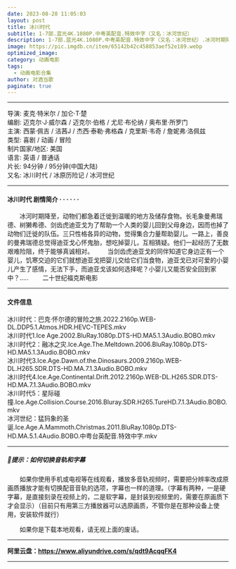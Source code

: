 ```yaml
---
date: 2023-08-28 11:05:03
layout: post
title: 冰川时代
subtitle: 1-7部.蓝光4K.1080P.中粤英配音.特效中字（又名：冰河世纪）
description: 1-7部.蓝光4K.1080P.中粤英配音.特效中字（又名：冰河世纪）.冰河时期降至，动物们都急着迁徙到温暖的地方及储存食物。长毛象曼弗瑞德、树獭希德、剑齿虎迪亚戈为了帮助一个人类的婴儿回到父母身边，因而也掉了动物们迁徙的队伍...
image: https://pic.imgdb.cn/item/65142b42c458853aef52e189.webp
optimized_image: 
category: 动画电影
tags:
  - 动画电影合集
author: 对酒当歌
paginate: true
---
```


---

导演: 麦克·特米尔 / 加仑·T·楚  
编剧: 迈克尔·J·威尔森 / 迈克尔·伯格 / 尤尼·布伦纳 / 奥布里·所罗门  
主演: 西蒙·佩吉 / 洁茜J / 杰西·泰勒·弗格森 / 克里斯·韦奇 / 詹妮弗·洛佩兹  
类型: 喜剧 / 动画 / 冒险  
制片国家/地区: 美国  
语言: 英语 / 普通话  
片长: 94分钟 / 95分钟(中国大陆)  
又名: 冰川时代 / 冰原历险记 / 冰河世纪  

---

#### 冰川时代 剧情简介 · · · · · ·

　　冰河时期降至，动物们都急着迁徙到温暖的地方及储存食物。长毛象曼弗瑞德、树獭希德、剑齿虎迪亚戈为了帮助一个人类的婴儿回到父母身边，因而也掉了动物们迁徙的队伍。三只性格各异的动物，觉得集合力量帮助婴儿。一路上，善良的曼弗瑞德总觉得迪亚戈心怀鬼胎，想吃掉婴儿，互相猜疑。他们一起经历了无数艰难险阻，终于能够真诚相对。
　　当剑齿虎迪亚戈的同伴知道它身边正有一个婴儿，饥寒交迫的它们就想迪亚戈把婴儿交给它们当食物，迪亚戈已对可爱的小婴儿产生了感情，无法下手，而迪亚戈该如何选择呢？小婴儿又能否安全回到家中？.....
　　二十世纪福克斯电影

---

#### 文件信息

冰川时代：巴克·怀尔德的冒险之旅.2022.2160p.WEB-DL.DDP5.1.Atmos.HDR.HEVC-TEPES.mkv  
冰川时代1.Ice Age.2002.BluRay.1080p.DTS-HD.MA5.1.3Audio.BOBO.mkv  
冰川时代2：融冰之灾.Ice.Age.The.Meltdown.2006.BluRay.1080p.DTS-HD.MA5.1.3Audio.BOBO.mkv  
冰川时代3.Ice.Age.Dawn.of.the.Dinosaurs.2009.2160p.WEB-DL.H265.SDR.DTS-HD.MA.7.1.3Audio.BOBO.mkv  
冰川时代4.Ice.Age.Continental.Drift.2012.2160p.WEB-DL.H265.SDR.DTS-HD.MA.7.1.3Audio.BOBO.mkv  
冰川时代5：星际碰撞.Ice.Age.Collision.Course.2016.Bluray.SDR.H265.TureHD.7.1.3Audio.BOBO.mkv  
冰河世纪：猛犸象的圣诞.Ice.Age.A.Mammoth.Christmas.2011.BluRay.1080p.DTS-HD.MA.5.1.4Audio.BOBO.中粤台英配音.特效中字.mkv  

---

##### 🔔提示：如何切换音轨和字幕

　　如果你使用手机或电视等在线观看，播放多音轨视频时，需要把分辨率改成原画质播放才能有切换配音音轨的选项，字幕也一样的道理。（字幕有两种，一是硬字幕，是直接刻录在视频上的，二是软字幕，是封装到视频里的，需要在原画质下才会显示）（目前只有用第三方播放器可以选原画质，不管你是在那种设备上使用，安装软件就行）

　　如果你是下载本地观看，请无视上面的废话。

---

**阿里云盘：<https://www.aliyundrive.com/s/qdt9AcqqFK4>**

---
